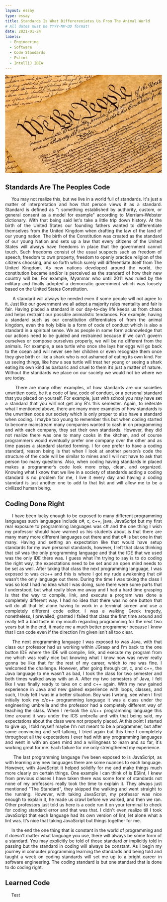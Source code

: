 ```yaml
---
layout: essay
type: essay
title: Standards Is What Differereniates Us From The Animal World
# All dates must be YYYY-MM-DD format!
date: 2021-01-24
labels:
  - Engineering
  - Software
  - Code Standards
  - EsLint
  - IntelliJ IDEA
---
```


<img class="ui xlarge image" src="../images/Constitution.png" width="1000">

## Standards Are The Peoples Code
<p align="justify">
&nbsp;&nbsp;&nbsp;&nbsp; You may not realize this, but we live in a world full of standards. It's just a matter of interpretation and how that person views it as a standard. Standard is defined as “: something established by authority, custom, or general consent as a model for example" according to Merriam-Webster dictionary. With that being said let's take a little trip down history. At the birth of the United States our founding fathers wanted to differentiate themselves from the United Kingdom when drafting the law of the land of our young nation. The birth of the Constitution was created as the standard of our young Nation and sets up a law that every citizens of the United States will always have freedoms in place that the government cannot touch. Such freedoms consist of the usual suspects such as freedom of speech, freedom to own property, freedom to openly practice religion of the citizens choosing, and so forth which surely will differentiate itself from The United Kingdom. As new nations developed around the world, the constitution became and/or is perceived as the standard of how their new country will be. For example, Myanmar who until 2011 was ruled by the military and finally adopted a democratic government which was loosely based on the United States Constitution.<br /></p>
<p align="justify">
&nbsp;&nbsp;&nbsp;&nbsp; A standard will always be needed even if some people will not agree to it. Just like our government we all adopt a majority rules mentality and fair is fair. Having placed a standard in our day-to-day life keeps us from chaos and helps restraint our possible animalistic tendances. For example, having a standard such as our constitution differentiates of from the animal kingdom, even the holy bible is a form of code of conduct which is also a standard in a spiritual sense. We as people in some form acknowledge that our actions need to be guided and restrained because if we can't govern ourselves or compose ourselves properly, we will be no different from the animals. For example, a sea turtle who once she lays her eggs will go back to the ocean and will never see her children or even recognize them once they give birth or like a shark who is not ashamed of eating its own kind. For us seeing things, like how a sea turtle will treat her young or seeing a shark eating its own kind as barbaric and cruel to them it’s just a matter of nature. Without the standards we place on our society we would not be where we are today.<br /></p>
<p align="justify">
&nbsp;&nbsp;&nbsp;&nbsp; There are many other examples, of how standards are our societies unwritten code, be it a code of law, code of conduct, or a personal standard that you placed on yourself. For example, just with school you may have set a standard that you will not get any B's this semester. Again, to reiterate what I mentioned above, there are many more examples of how standards is the unwritten code our society which is only proper to also have a standard when coding. I maybe too young to remember this but when coding started to become mainstream many companies wanted to cash in on programming and with each company, they set their own standards. However, they did not realize there was one to many cooks in the kitchen, and of course programmers would eventually prefer one company over the other and as time passes a standard started forming. I for one prefer to have a coding standard, reason being is that when I look at another person’s code the structure of the code will be similar to mines and I will not have to ask that person too many questions. Also, when coding having standards in placed makes a programmer’s code look more crisp, clean, and organized. Knowing what I know that we live in a society of standards adding a coding standard is no problem for me, I live it every day and having a coding standard is just another one to add to that list and will allow me to be a civilized human being.<br /></p>

## Coding Done Right
<p align="justify">
&nbsp;&nbsp;&nbsp;&nbsp; I have been lucky enough to be exposed to many different programming languages such languages include c#, c, c++, java, JavaScript but my first real exposure to programming languages was c# and the one thing I wish my professor should have warned us his students about is that there are many many more different languages out there and that c# is but one in that many. Having and setting an expectation like that would have setup standards for my own personal standards, however, I left that class thinking that c# was the only programming language and that the IDE that we used was the only IDE there was. I guess what I’m trying to say is to do coding the right way, the expectations need to be set and an open mind needs to be set as well. After taking that class the next programming language, I was exposed to was c/c++ and this is where I got my rude awakening that c# wasn't the only language out there. During the time I was taking the class I was so lost I had no idea what I was doing, sure there were some parts that I understood, but what really blew me away and I had a hard time grasping is that the way to compile, link, and execute a program was done a completely different way. I had no idea that there was no one button that will do all that let alone having to work in a terminal screen and use a completely different code editor. I was a walking Greek tragedy, nonetheless, I prevailed, granted I failed that class the first time around and really left a bad taste in my mouth regarding programming for the next two years but in the end, it made me a much better programmer because I know that I can code even if the direction I’m given isn't all too clear.<br /></p>
<p align="justify">
&nbsp;&nbsp;&nbsp;&nbsp;The next programming language I was exposed to was Java, with that class our professor had us working within JGrasp and I’m back to the one button IDE where the IDE will compile, link, and execute my program from me which was really nice but knowing what I know now was never really gonna be like that for the rest of my career, which to me was fine. I welcomed the challenge. However, after going through c#, c, and c++, the Java language to me wasn't as bad, I took the class for two semester and both times walked away with an A. After my two semesters of Java, I felt like I was finally ready to take on c and c++ again. With my new gained experience in Java and new gained experience with loops, classes, and such, I truly felt I was in a better situation. Boy was I wrong, see when I first initially took my c/c++ programming language it was a class under the engineering umbrella and the professor had a completely different way of teaching the class. When I re-took the c/c++ programming language this time around it was under the ICS umbrella and with that being said, my expectations about the class were not properly placed. At this point I started to give up, I told myself maybe I’m not meant to be a programmer, but after some convincing and self-talking, I tried again but this time I completely throughout all the expectations I ever had with any programming languages and went in with an open mind and a willingness to learn and so far, it's working great for me. Each failure for me only strengthened my experience.<br /></p>
<p align="justify">
&nbsp;&nbsp;&nbsp;&nbsp; The last programming language I’ve been exposed to is JavaScript, as with learning any new languages there are some nuances to each language. However, with JavaScript it helped solidify for me and make things much more clearly on certain things. One example I can think of is ESlint, I knew from previous classes I have taken there was some form of standards not none of my professors really took the time to explain it. They always just mentioned "The Standard", they skipped the walking and went straight to the running. However, with taking JavaScript, my professor was nice enough to explain it, he made us crawl before we walked, and then we ran. Other professors just told us here is a code run it on your terminal to check for coding standard error and that was that. I didn't even realize till I took JavaScript that each language had its own version of lint, let alone what a lint was. It’s nice that taking JavaScript but things together for me. <br /></p>
<p align="justify">
&nbsp;&nbsp;&nbsp;&nbsp; In the end the one thing that is constant in the world of programming and if doesn't matter what language you use, there will always be some form of a standard. You may explicitly be told of those standard or implicitly told in passing but the standard in coding will always be constant.  As I begin my journey in computer programming learning the standards and being told and taught a week on coding standards will set me up to a bright career in software engineering. The coding standard is but one standard that is done to do coding right.<br /></p>

## Learned Code
<p align="justify">
&nbsp;&nbsp;&nbsp;&nbsp; Test
<br /></p>

##
